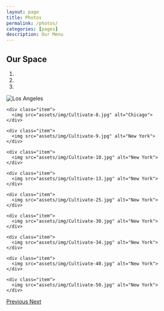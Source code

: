 ```yaml
---
layout: page
title: Photos
permalink: /photos/
categories: [pages]
description: Our Menu
---
```


## Our Space

<div id="myCarousel" class="carousel slide" data-ride="carousel">
  <!-- Indicators -->
  <ol class="carousel-indicators">
    <li data-target="#myCarousel" data-slide-to="0" class="active"></li>
    <li data-target="#myCarousel" data-slide-to="1"></li>
    <li data-target="#myCarousel" data-slide-to="2"></li>
  </ol>

  <!-- Wrapper for slides -->
  <div class="carousel-inner">
    <div class="item active">
      <img src="assets/img/Cultivate-4.jpg" alt="Los Angeles">
    </div>

    <div class="item">
      <img src="assets/img/Cultivate-8.jpg" alt="Chicago">
    </div>

    <div class="item">
      <img src="assets/img/Cultivate-9.jpg" alt="New York">
    </div>

    <div class="item">
      <img src="assets/img/Cultivate-10.jpg" alt="New York">
    </div>

    <div class="item">
      <img src="assets/img/Cultivate-13.jpg" alt="New York">
    </div>

    <div class="item">
      <img src="assets/img/Cultivate-25.jpg" alt="New York">
    </div>

    <div class="item">
      <img src="assets/img/Cultivate-30.jpg" alt="New York">
    </div>

    <div class="item">
      <img src="assets/img/Cultivate-34.jpg" alt="New York">
    </div>

    <div class="item">
      <img src="assets/img/Cultivate-40.jpg" alt="New York">
    </div>

    <div class="item">
      <img src="assets/img/Cultivate-50.jpg" alt="New York">
    </div>

  </div>

  <!-- Left and right controls -->
  <a class="left carousel-control" href="#myCarousel" data-slide="prev">
    <span class="glyphicon glyphicon-chevron-left"></span>
    <span class="sr-only">Previous</span>
  </a>
  <a class="right carousel-control" href="#myCarousel" data-slide="next">
    <span class="glyphicon glyphicon-chevron-right"></span>
    <span class="sr-only">Next</span>
  </a>
</div>
